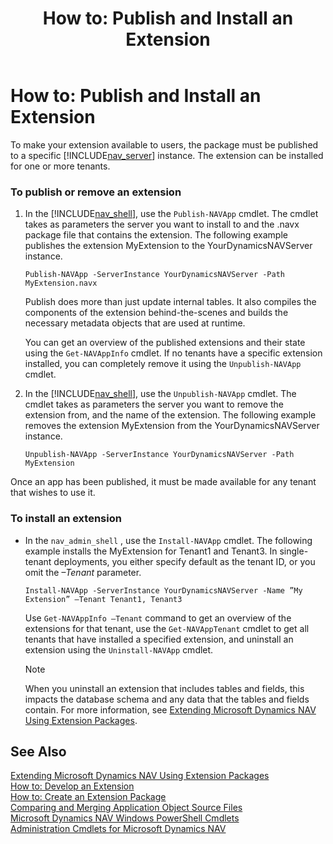 ﻿---
title: "How to: Publish and Install an Extension"
ms.custom: na
ms.date: 06/05/2016
ms.reviewer: na
ms.suite: na
ms.tgt_pltfrm: na
ms.topic: article
ms.prod: "dynamics-nav-2017"
ms.assetid: aee81285-2312-4cb1-8d51-3bf82c28806b
caps.latest.revision: 5
---
# How to: Publish and Install an Extension
To make your extension available to users, the package must be published to a specific [!INCLUDE[nav_server](includes/nav_server_md.md)] instance. The extension can be installed for one or more tenants.  
  
### To publish or remove an extension  
  
1.  In the [!INCLUDE[nav_shell](includes/nav_shell_md.md)], use the `Publish-NAVApp` cmdlet. The cmdlet takes as parameters the server you want to install to and the .navx package file that contains the extension. The following example publishes the extension MyExtension to the YourDynamicsNAVServer instance.  
  
    ```  
    Publish-NAVApp -ServerInstance YourDynamicsNAVServer -Path MyExtension.navx  
    ```  
  
     Publish does more than just update internal tables. It also compiles the components of the extension behind-the-scenes and builds the necessary metadata objects that are used at runtime.  
  
     You can get an overview of the published extensions and their state using the `Get-NAVAppInfo` cmdlet. If no tenants have a specific extension installed, you can completely remove it using the `Unpublish-NAVApp` cmdlet.  
  
2.  In the [!INCLUDE[nav_shell](includes/nav_shell_md.md)], use the `Unpublish-NAVApp` cmdlet. The cmdlet takes as parameters the server you want to remove the extension from, and the name of the extension. The following example removes the extension MyExtension from the YourDynamicsNAVServer instance.  
  
    ```  
    Unpublish-NAVApp -ServerInstance YourDynamicsNAVServer -Path MyExtension  
    ```  
  
 Once an app has been published, it must be made available for any tenant that wishes to use it.  
  
### To install an extension  
  
-   In the `nav_admin_shell` <!-- LINK CMDLET -->, use the `Install-NAVApp` cmdlet. The following example installs the MyExtension for Tenant1 and Tenant3. In single-tenant deployments, you either specify default as the tenant ID, or you omit the *–Tenant* parameter.  
  
    ```  
    Install-NAVApp -ServerInstance YourDynamicsNAVServer -Name ”My Extension” –Tenant Tenant1, Tenant3  
    ```  
  
     Use `Get-NAVAppInfo –Tenant` command to get an overview of the extensions for that tenant, use the `Get-NAVAppTenant` cmdlet to get all tenants that have installed a specified extension, and uninstall an extension using the `Uninstall-NAVApp` cmdlet.  
  
    > [!NOTE]  
    >  When you uninstall an extension that includes tables and fields, this impacts the database schema and any data that the tables and fields contain. For more information, see [Extending Microsoft Dynamics NAV Using Extension Packages](Extending-Microsoft-Dynamics-NAV-Using-Extension-Packages.md).  
  
## See Also  
 [Extending Microsoft Dynamics NAV Using Extension Packages](Extending-Microsoft-Dynamics-NAV-Using-Extension-Packages.md)   
 [How to: Develop an Extension](How-to--Develop-an-Extension.md)   
 [How to: Create an Extension Package](How-to--Create-an-Extension-Package.md)   
 [Comparing and Merging Application Object Source Files](Comparing-and-Merging-Application-Object-Source-Files.md)   
 [Microsoft Dynamics NAV Windows PowerShell Cmdlets](Microsoft-Dynamics-NAV-Windows-PowerShell-Cmdlets.md)   
 [Administration Cmdlets for Microsoft Dynamics NAV](http://go.microsoft.com/fwlink/?LinkID=510540)
